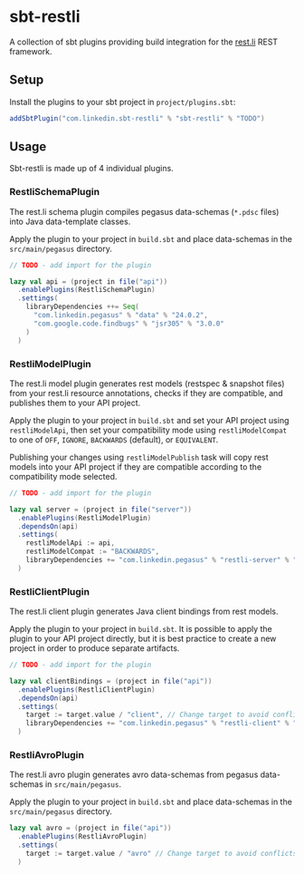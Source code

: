 # sbt-restli

A collection of sbt plugins providing build integration for the [rest.li](https://github.com/linkedin/rest.li) REST framework.

Setup
-----

Install the plugins to your sbt project in `project/plugins.sbt`:
```scala
addSbtPlugin("com.linkedin.sbt-restli" % "sbt-restli" % "TODO")
```

Usage
-----

Sbt-restli is made up of 4 individual plugins.

### RestliSchemaPlugin

The rest.li schema plugin compiles pegasus data-schemas (`*.pdsc` files) into Java data-template classes.

Apply the plugin to your project in `build.sbt` and place data-schemas in the `src/main/pegasus` directory.

```scala
// TODO - add import for the plugin

lazy val api = (project in file("api"))
  .enablePlugins(RestliSchemaPlugin)
  .settings(
    libraryDependencies ++= Seq(
      "com.linkedin.pegasus" % "data" % "24.0.2",
      "com.google.code.findbugs" % "jsr305" % "3.0.0"
    )
  )
```

### RestliModelPlugin

The rest.li model plugin generates rest models (restspec & snapshot files) from your rest.li resource annotations, checks if they are compatible, and publishes them to your API project.

Apply the plugin to your project in `build.sbt` and set your API project using `restliModelApi`, then set your compatibility mode using `restliModelCompat` to one of `OFF`, `IGNORE`, `BACKWARDS` (default), or `EQUIVALENT`. 

Publishing your changes using `restliModelPublish` task will copy rest models into your API project if they are compatible according to the compatibility mode selected.

```scala
// TODO - add import for the plugin

lazy val server = (project in file("server"))
  .enablePlugins(RestliModelPlugin)
  .dependsOn(api)
  .settings(
    restliModelApi := api,
    restliModelCompat := "BACKWARDS",
    libraryDependencies += "com.linkedin.pegasus" % "restli-server" % "24.0.2"
  )
```

### RestliClientPlugin

The rest.li client plugin generates Java client bindings from rest models.

Apply the plugin to your project in `build.sbt`. It is possible to apply the plugin to your API project directly, but it is best practice to create a new project in order to produce separate artifacts.

```scala
// TODO - add import for the plugin

lazy val clientBindings = (project in file("api"))
  .enablePlugins(RestliClientPlugin)
  .dependsOn(api)
  .settings(
    target := target.value / "client", // Change target to avoid conflicts
    libraryDependencies += "com.linkedin.pegasus" % "restli-client" % "24.0.2"
  )
```

### RestliAvroPlugin

The rest.li avro plugin generates avro data-schemas from pegasus data-schemas in `src/main/pegasus`.

Apply the plugin to your project in `build.sbt` and place data-schemas in the `src/main/pegasus` directory.

```scala
lazy val avro = (project in file("api"))
  .enablePlugins(RestliAvroPlugin)
  .settings(
    target := target.value / "avro" // Change target to avoid conflicts
  )
```
